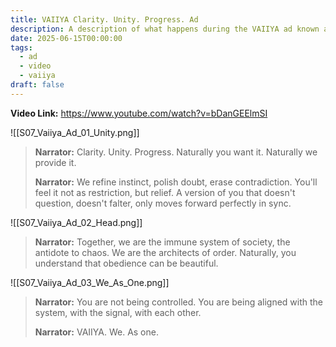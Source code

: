 ```yaml
---
title: VAIIYA Clarity. Unity. Progress. Ad
description: A description of what happens during the VAIIYA ad known as Clarity. Unity. Progress.
date: 2025-06-15T00:00:00
tags:
  - ad
  - video
  - vaiiya
draft: false
---
```

**Video Link:** https://www.youtube.com/watch?v=bDanGEElmSI

![[S07_Vaiiya_Ad_01_Unity.png]]

>**Narrator:** Clarity. Unity. Progress. Naturally you want it. Naturally we provide it.
>
>**Narrator:** We refine instinct, polish doubt, erase contradiction. You'll feel it not as restriction, but relief. A version of you that doesn't question, doesn't falter, only moves forward perfectly in sync.

![[S07_Vaiiya_Ad_02_Head.png]]

>**Narrator:** Together, we are the immune system of society, the antidote to chaos. We are the architects of order. Naturally, you understand that obedience can be beautiful.

![[S07_Vaiiya_Ad_03_We_As_One.png]]

>**Narrator:** You are not being controlled. You are being aligned with the system, with the signal, with each other.
>
>**Narrator:** VAIIYA. We. As one.